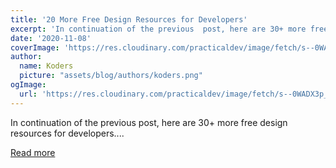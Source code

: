 ```yaml
---
title: '20 More Free Design Resources for Developers'
excerpt: 'In continuation of the previous  post, here are 30+ more free design resources for developers....'
date: '2020-11-08'
coverImage: 'https://res.cloudinary.com/practicaldev/image/fetch/s--0WADX3p_--/c_imagga_scale,f_auto,fl_progressive,h_420,q_auto,w_1000/https://dev-to-uploads.s3.amazonaws.com/i/7ehgbc3cogi82ba1cg5t.png'
author:
  name: Koders
  picture: "assets/blog/authors/koders.png"
ogImage:
  url: 'https://res.cloudinary.com/practicaldev/image/fetch/s--0WADX3p_--/c_imagga_scale,f_auto,fl_progressive,h_420,q_auto,w_1000/https://dev-to-uploads.s3.amazonaws.com/i/7ehgbc3cogi82ba1cg5t.png'
---
```


In continuation of the previous  post, here are 30+ more free design resources for developers....

[Read more](https://dev.to/moeminm/20-more-free-design-resources-for-developers-2ghk)
